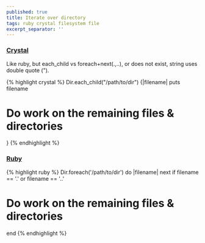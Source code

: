 ```yaml
---
published: true
title: Iterate over directory
tags: ruby crystal filesystem file
excerpt_separator: ''
---
```

### [Crystal](https://crystal-lang.org/api/0.35.1/Dir.html#each(&:String-%3E):Nil-instance-method)
Like ruby, but each_child vs foreach+next(.,..), or does not exist,  string uses double quote (").

{% highlight crystal %}
Dir.each_child("/path/to/dir") {|filename|
  puts filename
  # Do work on the remaining files & directories
}
{% endhighlight %}

### [Ruby](https://stackoverflow.com/a/2512505)

{% highlight ruby %}
Dir.foreach('/path/to/dir') do |filename|
  next if filename == '.' or filename == '..'
  # Do work on the remaining files & directories
end
{% endhighlight %}
